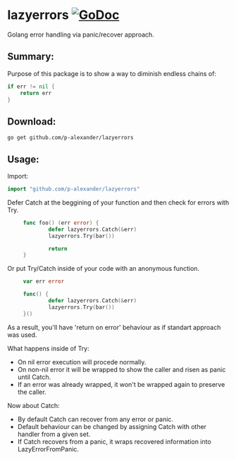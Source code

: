 # lazyerrors [![GoDoc](https://img.shields.io/badge/godoc-Reference-brightgreen.svg?style=flat)](https://godoc.org/github.com/p-alexander/lazyerrors)

Golang error handling via panic/recover approach.

## Summary:

Purpose of this package is to show a way to diminish endless chains of:

```go
if err != nil {
	return err
}
```

## Download:

`go get github.com/p-alexander/lazyerrors`

## Usage:

Import:

```go
import "github.com/p-alexander/lazyerrors"
```

 Defer Catch at the beggining of your function and then check for errors with Try.

```go
     func foo() (err error) {
             defer lazyerrors.Catch(&err)
             lazyerrors.Try(bar())

             return
     }
```

 Or put Try/Catch inside of your code with an anonymous function.

```go
     var err error

     func() {
             defer lazyerrors.Catch(&err)
             lazyerrors.Try(bar())
     }()
```

 As a result, you'll have 'return on error' behaviour as if standart approach was used.

 What happens inside of Try:
 - On nil error execution will procede normally.
 - On non-nil error it will be wrapped to show the caller and risen as panic until Catch.
 - If an error was already wrapped, it won't be wrapped again to preserve the caller.

 Now about Catch:
 - By default Catch can recover from any error or panic.
 - Default behaviour can be changed by assigning Catch with other handler from a given set.
 - If Catch recovers from a panic, it wraps recovered information into LazyErrorFromPanic.
